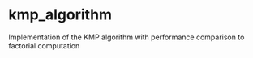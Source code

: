 # kmp_algorithm
Implementation of the KMP algorithm with performance comparison to factorial computation

